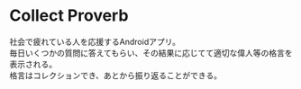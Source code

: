# Collect Proverb

社会で疲れている人を応援するAndroidアプリ。  
毎日いくつかの質問に答えてもらい、その結果に応じてて適切な偉人等の格言を表示される。  
格言はコレクションでき、あとから振り返ることができる。

